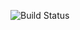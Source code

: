 ![Build Status](https://github.com/janole/laravel-postgres-apache/workflows/.github/workflows/build.yml/badge.svg)
